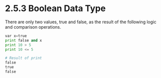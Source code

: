 # 2.5.3 Boolean Data Type

There are only two values, true and false, as the result of the following logic and comparison operations.

```python
var x=true
print false and x
print 10 > 5
print 10 <= 5

# Result of print
false
true
false
```



